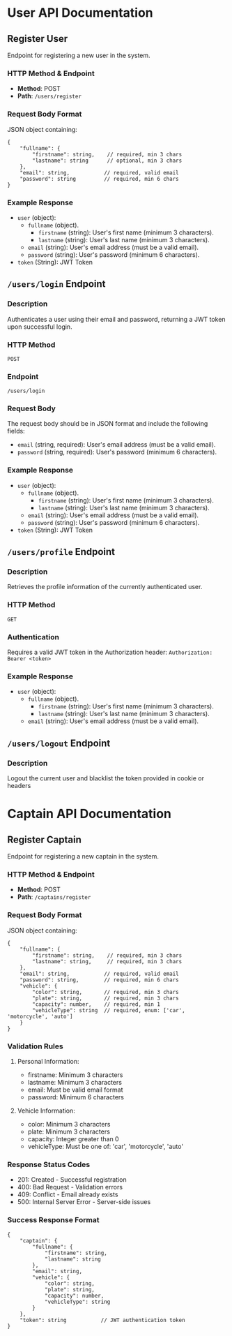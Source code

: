 # User API Documentation

## Register User
Endpoint for registering a new user in the system.

### HTTP Method & Endpoint
- **Method**: POST
- **Path**: `/users/register`

### Request Body Format
JSON object containing:
```
{
    "fullname": {
        "firstname": string,    // required, min 3 chars
        "lastname": string      // optional, min 3 chars
    },
    "email": string,           // required, valid email
    "password": string         // required, min 6 chars
}
```
### Example Response

- `user` (object):
  - `fullname` (object).
    - `firstname` (string): User's first name (minimum 3 characters).
    - `lastname` (string): User's last name (minimum 3 characters).   
  - `email` (string): User's email address (must be a valid email).
  - `password` (string): User's password (minimum 6 characters).
- `token` (String): JWT Token


## `/users/login` Endpoint

### Description

Authenticates a user using their email and password, returning a JWT token upon successful login.

### HTTP Method

`POST`

### Endpoint

`/users/login`

### Request Body

The request body should be in JSON format and include the following fields:

- `email` (string, required): User's email address (must be a valid email).
- `password` (string, required): User's password (minimum 6 characters).

### Example Response

- `user` (object):
  - `fullname` (object).
    - `firstname` (string): User's first name (minimum 3 characters).
    - `lastname` (string): User's last name (minimum 3 characters).   
  - `email` (string): User's email address (must be a valid email).
  - `password` (string): User's password (minimum 6 characters).
- `token` (String): JWT Token

## `/users/profile` Endpoint

### Description

Retrieves the profile information of the currently authenticated user.

### HTTP Method

`GET`

### Authentication

Requires a valid JWT token in the Authorization header:
`Authorization: Bearer <token>`

### Example Response

- `user` (object):
  - `fullname` (object).
    - `firstname` (string): User's first name (minimum 3 characters).
    - `lastname` (string): User's last name (minimum 3 characters).   
  - `email` (string): User's email address (must be a valid email).

## `/users/logout` Endpoint

### Description

Logout the current user and blacklist the token provided in cookie or headers

# Captain API Documentation

## Register Captain
Endpoint for registering a new captain in the system.

### HTTP Method & Endpoint
- **Method**: POST
- **Path**: `/captains/register`

### Request Body Format
JSON object containing:
```
{
    "fullname": {
        "firstname": string,    // required, min 3 chars
        "lastname": string,     // required, min 3 chars
    },
    "email": string,           // required, valid email
    "password": string,        // required, min 6 chars
    "vehicle": {
        "color": string,       // required, min 3 chars
        "plate": string,       // required, min 3 chars
        "capacity": number,    // required, min 1
        "vehicleType": string  // required, enum: ['car', 'motorcycle', 'auto']
    }
}
```

### Validation Rules
1. Personal Information:
   - firstname: Minimum 3 characters
   - lastname: Minimum 3 characters
   - email: Must be valid email format
   - password: Minimum 6 characters

2. Vehicle Information:
   - color: Minimum 3 characters
   - plate: Minimum 3 characters
   - capacity: Integer greater than 0
   - vehicleType: Must be one of: 'car', 'motorcycle', 'auto'

### Response Status Codes
- 201: Created - Successful registration
- 400: Bad Request - Validation errors
- 409: Conflict - Email already exists
- 500: Internal Server Error - Server-side issues

### Success Response Format
```
{
    "captain": {
        "fullname": {
            "firstname": string,
            "lastname": string
        },
        "email": string,
        "vehicle": {
            "color": string,
            "plate": string,
            "capacity": number,
            "vehicleType": string
        }
    },
    "token": string           // JWT authentication token
}
```


